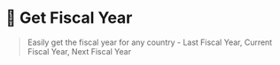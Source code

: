 # 📅 Get Fiscal Year

> Easily get the fiscal year for any country - Last Fiscal Year, Current Fiscal Year, Next Fiscal Year
